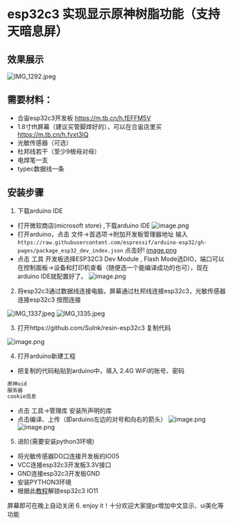 # esp32c3 实现显示原神树脂功能（支持天暗息屏）
## 效果展示
![IMG_1292.jpeg](https://s2.loli.net/2022/07/01/Do2lySqEmLNHrf1.jpg)
## 需要材料：
* 合宙esp32c3开发板 https://m.tb.cn/h.fEFFM5V
* 1.8寸tft屏幕（建议买管脚焊好的），可以在合宙店里买 https://m.tb.cn/h.fvxt3IQ
* 光敏传感器（可选）
* 杜邦线若干（至少9根母对母）
* 电焊笔一支
* typec数据线一条

## 安装步骤
1. 下载arduino IDE
* 打开微软商店(microsoft store) ,下载arduino IDE
![image.png](https://s2.loli.net/2022/06/30/M9FryCj8WEoSZvH.png)
 *  打开arduino，点击 文件->首选项->附加开发板管理器地址 输入 `https://raw.githubusercontent.com/espressif/arduino-esp32/gh-pages/package_esp32_dev_index.json` 点击好!
  [image.png](https://s2.loli.net/2022/06/30/KvNjeGPFMl1x2fZ.png) 
* 点击 工具 开发板选择ESP32C3 Dev Module , Flash Mode选DIO，端口可以在控制面板->设备和打印机查看（随便选一个能编译成功的也可），现在arduino IDE就配置好了。
![image.png](https://s2.loli.net/2022/07/01/K2h6YsqCQS5UwnJ.png)

2. 将esp32c3通过数据线连接电脑，屏幕通过杜邦线连接esp32c3，光敏传感器连接esp32c3
	按图连接

![IMG_1337.jpeg](https://s2.loli.net/2022/07/01/AXvs9GzB5Rgi37Z.jpg)
![IMG_1335.jpeg](https://s2.loli.net/2022/07/01/arqiT5F2EcJIX1o.jpg)


3. 打开https://github.com/SuInk/resin-esp32c3 复制代码

![image.png](https://s2.loli.net/2022/07/01/AZdBSav31Jtz7WG.png)


4. 打开arduino新建工程

* 把复制的代码粘贴到arduino中，填入
2.4G WiFi的账号、密码
``` bash
原神uid
服务器
cookie信息
```
*  点击 工具->管理库 安装所声明的库
*  点击编译、上传（即arduino左边的对号和向右的箭头）
![image.png](https://s2.loli.net/2022/07/01/96CfwlWKtvqATQB.png)
![image.png](https://s2.loli.net/2022/07/01/1aQnXrZLeKBRzS3.png)
5. 进阶(需要安装python3环境)
* 将光敏传感器DO口连接开发板的IO05  
* VCC连接esp32c3开发板3.3V接口  
* GND连接esp32c3开发板GND  
* 安装PYTHON3环境  
* 根据此[教程](https://b23.tv/sDdGMto)解锁esp32c3 IO11   

屏幕即可在晚上自动关闭
6. enjoy it！十分欢迎大家提pr增加中文显示、ui美化等功能
